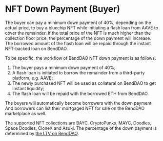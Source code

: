 # NFT Down Payment (Buyer)

The buyer can pay a minimum down payment of 40%, depending on the actual price, to buy a bluechip NFT while initiating a flash loan from AAVE to cover the remainder. If the total price of the NFT is much higher than the collection floor price, the percentage of the down payment will increase. The borrowed amount of the flash loan will be repaid through the instant NFT-backed loan on BendDAO.

To be specific, the workflow of BendDAO NFT down payment is as follows.&#x20;

1. The buyer pays a minimum down payment of 40%;&#x20;
2. A flash loan is initiated to borrow the remainder from a third-party platform, e.g. AAVE;&#x20;
3. The newly purchased NFT will be used as collateral on BendDAO to get instant liquidity;&#x20;
4. The flash loan will be repaid with the borrowed ETH from BendDAO.

The buyers will automatically become borrowers with the down payment. And borrowers can list their mortgaged NFT for sale on the BendDAO marketplace as well.

The supported NFT collections are BAYC, CryptoPunks, MAYC, Doodles, Space Doodles, CloneX and Azuki. The percentage of the down payment is determined by [the LTV on BendDAO](https://docs.benddao.xyz/portal/highlights/instant-lending-and-repayments).&#x20;
